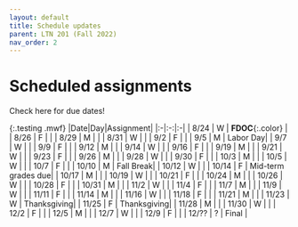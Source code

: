 ```yaml
---
layout: default
title: Schedule updates
parent: LTN 201 (Fall 2022)
nav_order: 2
---
```


# Scheduled assignments

Check here for due dates!

{:.testing .mwf}
|Date|Day|Assignment|
|:-|:-:|:-|
| 8/24 | W | **FDOC**{:.color} |
| 8/26 | F | |
| 8/29 | M | |
| 8/31 | W | |
| 9/2 | F | |
| 9/5 | M | Labor Day|
| 9/7 | W | |
| 9/9 | F | |
| 9/12 | M | |
| 9/14 | W | |
| 9/16 | F | |
| 9/19 | M | |
| 9/21 | W | |
| 9/23 | F | |
| 9/26 | M | |
| 9/28 | W | |
| 9/30 | F | |
| 10/3 | M | |
| 10/5 | W | |
| 10/7 | F | |
| 10/10 | M | Fall Break|
| 10/12 | W | |
| 10/14 | F | Mid-term grades due|
| 10/17 | M | |
| 10/19 | W | |
| 10/21 | F | |
| 10/24 | M | |
| 10/26 | W | |
| 10/28 | F | |
| 10/31 | M | |
| 11/2 | W | |
| 11/4 | F | |
| 11/7 | M | |
| 11/9 | W | |
| 11/11 | F | |
| 11/14 | M | |
| 11/16 | W | |
| 11/18 | F | |
| 11/21 | M | |
| 11/23 | W | Thanksgiving|
| 11/25 | F | Thanksgiving|
| 11/28 | M | |
| 11/30 | W | |
| 12/2 | F | |
| 12/5 | M | |
| 12/7 | W | |
| 12/9 | F | |
| 12/?? | ? | Final |
